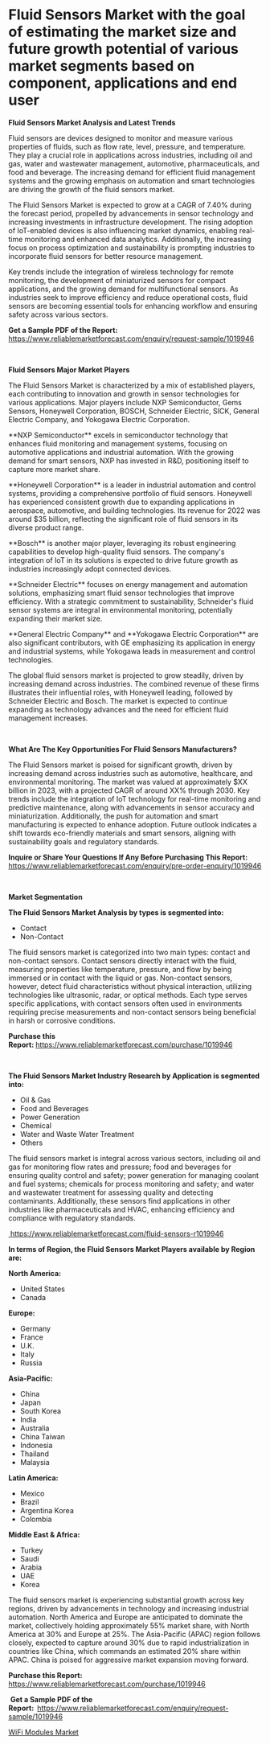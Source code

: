 <p><h1>Fluid Sensors Market with the goal of estimating the market size and future growth potential of various market segments based on component, applications and end user</h1></p><p><strong>Fluid Sensors Market Analysis and Latest Trends</strong></p>
<p><p>Fluid sensors are devices designed to monitor and measure various properties of fluids, such as flow rate, level, pressure, and temperature. They play a crucial role in applications across industries, including oil and gas, water and wastewater management, automotive, pharmaceuticals, and food and beverage. The increasing demand for efficient fluid management systems and the growing emphasis on automation and smart technologies are driving the growth of the fluid sensors market.</p><p>The Fluid Sensors Market is expected to grow at a CAGR of 7.40% during the forecast period, propelled by advancements in sensor technology and increasing investments in infrastructure development. The rising adoption of IoT-enabled devices is also influencing market dynamics, enabling real-time monitoring and enhanced data analytics. Additionally, the increasing focus on process optimization and sustainability is prompting industries to incorporate fluid sensors for better resource management.</p><p>Key trends include the integration of wireless technology for remote monitoring, the development of miniaturized sensors for compact applications, and the growing demand for multifunctional sensors. As industries seek to improve efficiency and reduce operational costs, fluid sensors are becoming essential tools for enhancing workflow and ensuring safety across various sectors.</p></p>
<p><strong>Get a Sample PDF of the Report:&nbsp;</strong> <a href="https://www.reliablemarketforecast.com/enquiry/request-sample/1019946?utm_campaign=2332&utm_medium=2&utm_source=Github&utm_content=ia&utm_term=10022025&utm_id=fluid-sensors">https://www.reliablemarketforecast.com/enquiry/request-sample/1019946</a></p>
<p>&nbsp;</p>
<p><strong>Fluid Sensors Major Market Players</strong></p>
<p><p>The Fluid Sensors Market is characterized by a mix of established players, each contributing to innovation and growth in sensor technologies for various applications. Major players include NXP Semiconductor, Gems Sensors, Honeywell Corporation, BOSCH, Schneider Electric, SICK, General Electric Company, and Yokogawa Electric Corporation.</p><p>**NXP Semiconductor** excels in semiconductor technology that enhances fluid monitoring and management systems, focusing on automotive applications and industrial automation. With the growing demand for smart sensors, NXP has invested in R&D, positioning itself to capture more market share.</p><p>**Honeywell Corporation** is a leader in industrial automation and control systems, providing a comprehensive portfolio of fluid sensors. Honeywell has experienced consistent growth due to expanding applications in aerospace, automotive, and building technologies. Its revenue for 2022 was around $35 billion, reflecting the significant role of fluid sensors in its diverse product range.</p><p>**Bosch** is another major player, leveraging its robust engineering capabilities to develop high-quality fluid sensors. The company's integration of IoT in its solutions is expected to drive future growth as industries increasingly adopt connected devices.</p><p>**Schneider Electric** focuses on energy management and automation solutions, emphasizing smart fluid sensor technologies that improve efficiency. With a strategic commitment to sustainability, Schneider's fluid sensor systems are integral in environmental monitoring, potentially expanding their market size.</p><p>**General Electric Company** and **Yokogawa Electric Corporation** are also significant contributors, with GE emphasizing its application in energy and industrial systems, while Yokogawa leads in measurement and control technologies.</p><p>The global fluid sensors market is projected to grow steadily, driven by increasing demand across industries. The combined revenue of these firms illustrates their influential roles, with Honeywell leading, followed by Schneider Electric and Bosch. The market is expected to continue expanding as technology advances and the need for efficient fluid management increases.</p></p>
<p>&nbsp;</p>
<p><strong>What Are The Key Opportunities For Fluid Sensors Manufacturers?</strong></p>
<p><p>The Fluid Sensors market is poised for significant growth, driven by increasing demand across industries such as automotive, healthcare, and environmental monitoring. The market was valued at approximately $XX billion in 2023, with a projected CAGR of around XX% through 2030. Key trends include the integration of IoT technology for real-time monitoring and predictive maintenance, along with advancements in sensor accuracy and miniaturization. Additionally, the push for automation and smart manufacturing is expected to enhance adoption. Future outlook indicates a shift towards eco-friendly materials and smart sensors, aligning with sustainability goals and regulatory standards.</p></p>
<p><strong>Inquire or Share Your Questions If Any Before Purchasing This Report:</strong> <a href="https://www.reliablemarketforecast.com/enquiry/pre-order-enquiry/1019946?utm_campaign=2332&utm_medium=2&utm_source=Github&utm_content=ia&utm_term=10022025&utm_id=fluid-sensors">https://www.reliablemarketforecast.com/enquiry/pre-order-enquiry/1019946</a></p>
<p>&nbsp;</p>
<p><strong>Market Segmentation</strong></p>
<p><strong>The Fluid Sensors Market Analysis by types is segmented into:</strong></p>
<p><ul><li>Contact</li><li>Non-Contact</li></ul></p>
<p><p>The fluid sensors market is categorized into two main types: contact and non-contact sensors. Contact sensors directly interact with the fluid, measuring properties like temperature, pressure, and flow by being immersed or in contact with the liquid or gas. Non-contact sensors, however, detect fluid characteristics without physical interaction, utilizing technologies like ultrasonic, radar, or optical methods. Each type serves specific applications, with contact sensors often used in environments requiring precise measurements and non-contact sensors being beneficial in harsh or corrosive conditions.</p></p>
<p><strong>Purchase this Report:&nbsp;</strong><a href="https://www.reliablemarketforecast.com/purchase/1019946?utm_campaign=2332&utm_medium=2&utm_source=Github&utm_content=ia&utm_term=10022025&utm_id=fluid-sensors">https://www.reliablemarketforecast.com/purchase/1019946</a></p>
<p>&nbsp;</p>
<p><strong>The Fluid Sensors Market Industry Research by Application is segmented into:</strong></p>
<p><ul><li>Oil & Gas</li><li>Food and Beverages</li><li>Power Generation</li><li>Chemical</li><li>Water and Waste Water Treatment</li><li>Others</li></ul></p>
<p><p>The fluid sensors market is integral across various sectors, including oil and gas for monitoring flow rates and pressure; food and beverages for ensuring quality control and safety; power generation for managing coolant and fuel systems; chemicals for process monitoring and safety; and water and wastewater treatment for assessing quality and detecting contaminants. Additionally, these sensors find applications in other industries like pharmaceuticals and HVAC, enhancing efficiency and compliance with regulatory standards.</p></p>
<p><a href="https://www.reliablemarketforecast.com/fluid-sensors-r1019946?utm_campaign=2332&utm_medium=2&utm_source=Github&utm_content=ia&utm_term=10022025&utm_id=fluid-sensors">&nbsp;https://www.reliablemarketforecast.com/fluid-sensors-r1019946</a></p>
<p><strong>In terms of Region, the Fluid Sensors Market Players available by Region are:</strong></p>
<p>
    <p> <strong> North America: </strong>
        <ul>
            <li>United States</li>
            <li>Canada</li>
        </ul>
        </p> 
    <p> <strong> Europe: </strong>
        <ul>
            <li>Germany</li>
            <li>France</li>
            <li>U.K.</li>
            <li>Italy</li>
            <li>Russia</li>
        </ul>
        </p> 
    <p> <strong> Asia-Pacific: </strong>
        <ul>
            <li>China</li>
            <li>Japan</li>
            <li>South Korea</li>
            <li>India</li>
            <li>Australia</li>
            <li>China Taiwan</li>
            <li>Indonesia</li>
            <li>Thailand</li>
            <li>Malaysia</li>
        </ul>
        </p> 
    <p> <strong> Latin America: </strong>
        <ul>
            <li>Mexico</li>
            <li>Brazil</li>
            <li>Argentina Korea</li>
            <li>Colombia</li>
        </ul>
        </p> 
    <p> <strong> Middle East & Africa: </strong>
        <ul>
            <li>Turkey</li>
            <li>Saudi</li>
            <li>Arabia</li>
            <li>UAE</li>
            <li>Korea</li>
        </ul>
    </p>
    </p>
<p><p>The fluid sensors market is experiencing substantial growth across key regions, driven by advancements in technology and increasing industrial automation. North America and Europe are anticipated to dominate the market, collectively holding approximately 55% market share, with North America at 30% and Europe at 25%. The Asia-Pacific (APAC) region follows closely, expected to capture around 30% due to rapid industrialization in countries like China, which commands an estimated 20% share within APAC. China is poised for aggressive market expansion moving forward.</p></p>
<p><strong>Purchase this Report: </strong><a href="https://www.reliablemarketforecast.com/purchase/1019946?utm_campaign=2332&utm_medium=2&utm_source=Github&utm_content=ia&utm_term=10022025&utm_id=fluid-sensors">https://www.reliablemarketforecast.com/purchase/1019946</a></p>
<p>&nbsp;<strong>Get a Sample PDF of the Report:&nbsp;&nbsp;</strong><a href="https://www.reliablemarketforecast.com/enquiry/request-sample/1019946?utm_campaign=2332&utm_medium=2&utm_source=Github&utm_content=ia&utm_term=10022025&utm_id=fluid-sensors">https://www.reliablemarketforecast.com/enquiry/request-sample/1019946</a></p>
<p><strong></strong></p>
<p><p><a href="https://github.com/triattwood9919/Market-Research-Report-List-1/blob/main/wifi-modules-market.md?utm_campaign=2332&utm_medium=2&utm_source=Github&utm_content=ia&utm_term=10022025&utm_id=fluid-sensors">WiFi Modules Market</a></p></p>